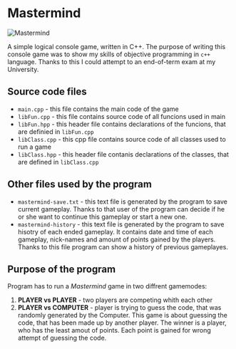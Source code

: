 # Mastermind
![Mastermind](https://user-images.githubusercontent.com/90143413/186666518-438ce27d-6dce-42a1-bb0e-3f6d68bf74d4.png)

A simple logical console game, written in C++.
The purpose of writing this console game was to show my skills of objective programming in `c++` language. Thanks to this I could attempt to an end-of-term exam at my University.
## Source code files
- `main.cpp` - this file contains the main code of the game
- `libFun.cpp` - this file contains source code of all funcions used in main
- `libFun.hpp`  - this header file contains declarations of the funcions, that are definied in `libFun.cpp`
- `libClass.cpp`  - this cpp file contains source code of all classes used to run a game
- `libClass.hpp`  - this header file contanis declarations of the classes, that are defined in `libClass.cpp`
## Other files used by the program
- `mastermind-save.txt` - this text file is generated by the program to save current gameplay. Thanks to that user of the program can decide if he or she want to continue this gameplay or start a new one.
- `mastermind-history` - this text file is generated by the program to save hisotry of each ended gameplay. It contains date and time of each gameplay, nick-names and amount of points gained by the players. Thanks to this file program can show a history of previous gameplayes.
## Purpose of the program
Program has to run a *Mastermind* game in two diffrent gamemodes:
1. **PLAYER vs PLAYER** - two players are competing whith each other
2. **PLAYER vs COMPUTER** - player is trying to guess the code, that was randomly generated by the Computer.
This game is about guessing the code, that has been made up by another player. The winner is a player, who has the least amout of points. Each point is gained for wrong attempt of guessing the code.
